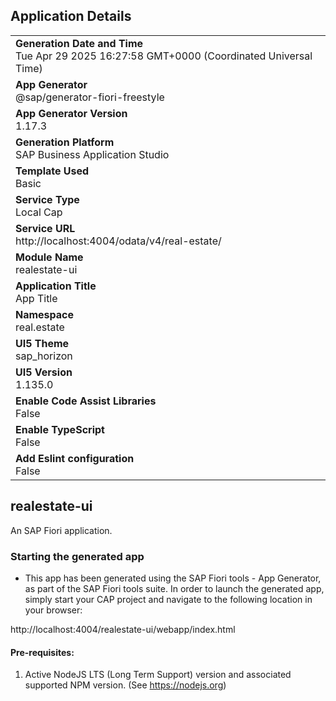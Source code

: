 ## Application Details
|               |
| ------------- |
|**Generation Date and Time**<br>Tue Apr 29 2025 16:27:58 GMT+0000 (Coordinated Universal Time)|
|**App Generator**<br>@sap/generator-fiori-freestyle|
|**App Generator Version**<br>1.17.3|
|**Generation Platform**<br>SAP Business Application Studio|
|**Template Used**<br>Basic|
|**Service Type**<br>Local Cap|
|**Service URL**<br>http://localhost:4004/odata/v4/real-estate/|
|**Module Name**<br>realestate-ui|
|**Application Title**<br>App Title|
|**Namespace**<br>real.estate|
|**UI5 Theme**<br>sap_horizon|
|**UI5 Version**<br>1.135.0|
|**Enable Code Assist Libraries**<br>False|
|**Enable TypeScript**<br>False|
|**Add Eslint configuration**<br>False|

## realestate-ui

An SAP Fiori application.

### Starting the generated app

-   This app has been generated using the SAP Fiori tools - App Generator, as part of the SAP Fiori tools suite.  In order to launch the generated app, simply start your CAP project and navigate to the following location in your browser:

http://localhost:4004/realestate-ui/webapp/index.html

#### Pre-requisites:

1. Active NodeJS LTS (Long Term Support) version and associated supported NPM version.  (See https://nodejs.org)


